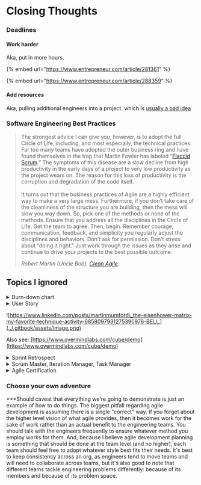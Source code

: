 # Closing Thoughts

### Deadlines

#### Work harder

Aka, put in more hours.

{% embed url="https://www.entrepreneur.com/article/281361" %}

{% embed url="https://www.entrepreneur.com/article/288359" %}

#### Add resources

Aka, pulling additional engineers into a project.  which is [usually a bad idea](https://en.wikipedia.org/wiki/The\_Mythical\_Man-Month)

### Software Engineering Best Practices

> The strongest advice I can give you, however, is to adopt the full Circle of Life, including, and most especially, the technical practices. Far too many teams have adopted the outer business ring and have found themselves in the trap that Martin Fowler has labeled “[Flaccid Scrum](https://martinfowler.com/bliki/FlaccidScrum.html).” The symptoms of this disease are a slow decline from high productivity in the early days of a project to very low productivity as the project wears on. The reason for this loss of productivity is the corruption and degradation of the code itself.\
> \
> It turns out that the business practices of Agile are a highly efficient way to make a very large mess. Furthermore, if you don’t take care of the cleanliness of the structure you are building, then the mess will slow you way down. So, pick one of the methods or none of the methods. Ensure that you address all the disciplines in the Circle of Life. Get the team to agree. Then, begin. Remember courage, communication, feedback, and simplicity you regularly adjust the disciplines and behaviors. Don’t ask for permission. Don’t stress about “doing it right.” Just work through the issues as they arise and continue to drive your projects to the best possible outcome.
>
> _Robert Martin (Uncle Bob)._  [_Clean Agile_](https://www.amazon.com/Clean-Agile-Basics-Robert-Martin/dp/0135781868)_._

## Topics I ignored

<details>

<summary>Burn-down chart</summary>

A burn-down chart is essentially a way to visually see the progress you make on a milestone with the goal of eventually "burning down" enough of the work that there is nothing left to do and the task is complete.

I've never seen a burn-down chart actually help anyone.  Sure, they're pretty to look at and give a sense of accomplishment to the engineers and control to the product managers, but their benefit is superficial and usually outweighed by their inaccuracy as you continue to add more wood (tasks) to the fire.  Even worse, when the burn-down trends towards a later completion date than expected, it can be abused to justify artificial [deadlines](closing-thoughts.md#undefined).

Lastly, a burn-down chart encourages teams to work on one feature set (story) at a time, which is not very agile.

</details>

<details>

<summary>User Story</summary>



</details>

![https://www.linkedin.com/posts/martinmumford\_the-eisenhower-matrix-my-favorite-technique-activity-6858097931275390976-BEL\_](../.gitbook/assets/image.png)

Also see: [https://www.overmindlabs.com/cube/demo](https://www.overmindlabs.com/cube/demo)

<details>

<summary>Sprint Retrospect</summary>



</details>

<details>

<summary>Scrum Master, Iteration Manager, Task Manager</summary>



</details>

<details>

<summary>Agile Certification</summary>

"The Agile certifications that exist are a complete joke and an utter absurdity. Do not take the certifications seriously." - [Robert Martin](https://www.amazon.com/Clean-Agile-Basics-Robert-Martin/dp/0135781868), the father of Agile.

</details>

### Choose your own adventure

\*\*\*Should caveat that everything we're going to demonstrate is just an example of how to do things.  The biggest pitfall regarding agile development is assuming there is a single "correct" way.  If you forget about the higher level vision of what agile provides, then it becomes work for the sake of work rather than an actual benefit to the engineering teams.  You should talk with the engineers frequently to ensure whatever method you employ works for them.  And, because I believe agile development planning is something that should be done at the team level (and no higher), each team should feel free to adopt whatever style best fits their needs.  It's best to keep consistency across an org, as engineers tend to move teams and will need to collaborate across teams, but it's also good to note that different teams tackle engineering problems differently: because of its members and because of its problem space.
